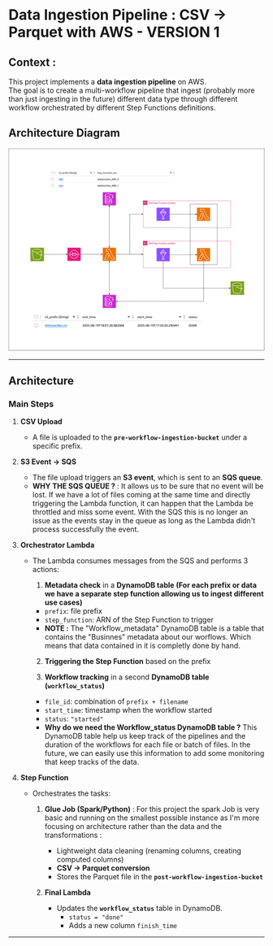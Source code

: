 # Data Ingestion Pipeline : CSV → Parquet with AWS - VERSION 1

## Context :

This project implements a **data ingestion pipeline** on AWS.  
The goal is to create a multi-workflow pipeline that ingest (probably more than just ingesting in the future) different data type through different workflow orchestrated by different Step Functions definitions.

## Architecture Diagram

![Pipeline Architecture](Ingestion%20mvp.png)


---

##  Architecture

### Main Steps

1. **CSV Upload**
   - A file is uploaded to the **`pre-workflow-ingestion-bucket`** under a specific prefix.

2. **S3 Event → SQS**
   - The file upload triggers an **S3 event**, which is sent to an **SQS queue**.
   - **WHY THE SQS QUEUE ?** : It allows us to be sure that no event will be lost. If we have a lot of files coming at the same time and directly triggering the Lambda function, it can happen that the Lambda be throttled and miss some event. With the SQS this is no longer an issue as the events stay in the queue as long as the Lambda didn't process successfully the event.

3. **Orchestrator Lambda**
   - The Lambda consumes messages from the SQS and performs 3 actions:
     
     1.  **Metadata check** in a **DynamoDB table (For each prefix or data we have a separate step function allowing us to ingest different use cases)**  
        - `prefix`: file prefix  
        - `step_function`: ARN of the Step Function to trigger
        - **NOTE :** The "Workflow_metadata" DynamoDB table is a table that contains the "Businnes" metadata about our worflows. Which means that data contained in it is completly done by hand.
     
     2.  **Triggering the Step Function** based on the prefix
        
     3.  **Workflow tracking** in a second **DynamoDB table (`workflow_status`)**  
        - `file_id`: combination of `prefix + filename`  
        - `start_time`: timestamp when the workflow started  
        - `status`: `"started"`
        - **Why do we need the Workflow_status  DynamoDB table ?** This DynamoDB table help us keep track of the pipelines and the duration of the workflows for each file or batch of files. In the future, we can easily use this information to add some monitoring that keep tracks of the data.

4. **Step Function**
   - Orchestrates the tasks:
     1. **Glue Job (Spark/Python)** : For this project the spark Job is very basic and running on the smallest possible instance as I'm more focusing on architecture rather than the data and the transformations :
        - Lightweight data cleaning (renaming columns, creating computed columns)  
        - **CSV → Parquet conversion**  
        - Stores the Parquet file in the **`post-workflow-ingestion-bucket`**
          
     3. **Final Lambda**
        - Updates the **`workflow_status`** table in DynamoDB. 
          - `status = "done"`  
          - Adds a new column `finish_time`

---
